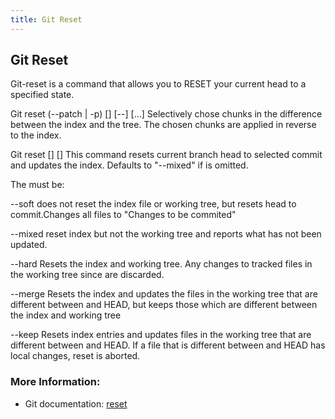 ```yaml
---
title: Git Reset
---
```

## Git Reset

Git-reset is a command that allows you to RESET your current head to a specified state.

Git reset (--patch | -p) [<tree-ish>] [--] [<paths>…​]
Selectively chose chunks in the difference between the index and the tree. The chosen chunks are applied in reverse to the index.

Git reset [<mode>] [<commit>]
This command resets current branch head to selected commit and updates the index. Defaults to "--mixed" if <mode> is omitted.

The <mode> must be:

 --soft
 does not reset the index file or working tree, but resets head to commit.Changes all files to "Changes to be commited"

 --mixed
  reset index but not the working tree and reports what has not been updated.

 --hard
   Resets the index and working tree. Any changes to tracked files in the working tree since <commit> are discarded.

 --merge
    Resets the index and updates the files in the working tree that are different between <commit> and HEAD, but keeps those which are different between the index and working tree 

 --keep
    Resets index entries and updates files in the working tree that are different between <commit> and HEAD. If a file that is different between <commit> and HEAD has local changes, reset is aborted.



### More Information:
- Git documentation: [reset](https://git-scm.com/docs/git-reset)
